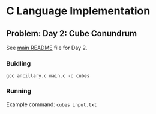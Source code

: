 # C Language Implementation

## Problem: Day 2: Cube Conundrum

See [main README](https://github.com/bumasoft/advent_of_code_2023/edit/main/day_2/README.md) file for Day 2.

### Buidling

`gcc ancillary.c main.c -o cubes`

### Running

Example command: `cubes input.txt`
